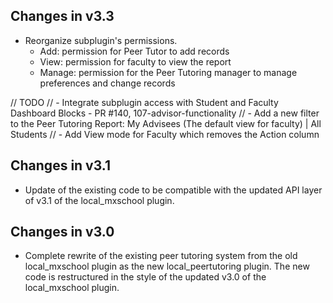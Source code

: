 ## Changes in v3.3
- Reorganize subplugin's permissions.
  - Add: permission for Peer Tutor to add records
  - View: permission for faculty to view the report
  - Manage: permission for the Peer Tutoring manager to manage preferences and change records

// TODO
// - Integrate subplugin access with Student and Faculty Dashboard Blocks - PR #140, 107-advisor-functionality
// - Add a new filter to the Peer Tutoring Report: My Advisees (The default view for faculty) | All Students
// - Add View mode for Faculty which removes the Action column


## Changes in v3.1
- Update of the existing code to be compatible with the updated API layer of v3.1 of the local_mxschool plugin.

## Changes in v3.0
- Complete rewrite of the existing peer tutoring system from the old local_mxschool plugin as the new local_peertutoring plugin. The new code is restructured in the style of the updated v3.0 of the local_mxschool plugin.
